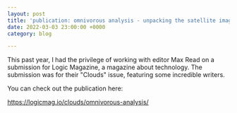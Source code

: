 ```yaml
---
layout: post
title: 'publication: omnivorous analysis - unpacking the satellite imagery supply chain'
date: 2022-03-03 23:00:00 +0000
category: blog

---
```

This past year, I had the privilege of working with editor Max Read on a submission for Logic Magazine, a magazine about technology. The submission was for their "Clouds" issue, featuring some incredible writers.

You can check out the publication here: 

https://logicmag.io/clouds/omnivorous-analysis/

